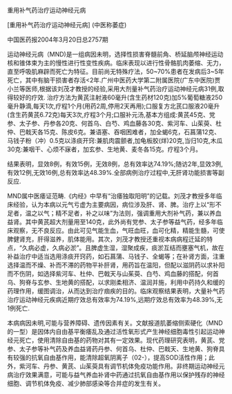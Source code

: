 重用补气药治疗运动神经元病


[重用补气药治疗运动神经元病] (中医称萎症)

中国医药报2004年3月20日总2757期

运动神经元病（MND)是一组病因未明，选择性损害脊髓前角、桥延脑颅神经运动核和锥体束为主的慢性进行性变性疾病。临床表现以进行性骨骼肌肉萎缩、无力，直至呼吸肌麻辟而死亡为特征。目前尚无特殊疗法，50~70%患者在发病后3~5年死亡，其中有脑干损害者存活<2年.广州中医药大学第二附属医院(广东中医院)贾小兰等医师,根据该刘茂才教授的经验,采用大剂量补气药治疗运动神经元病31例,取得较好的疗效. 治疗方法为黄芪注射液60毫升(含生药材120克)加5%葡萄糖液250毫升静滴,每天1次,疗程1个月(用药2周,停用2天再用);口服复方北芪口服液20毫升(含生药黄芪6.72克)每天3次,疗程3个月;口服补元汤,基本方组成:黄芪45克、党参、太子参、丹参各20克、何首乌、白芍、鸡血藤各30克、紫河车、山茱萸、杜仲、巴戟天各15克、陈皮6克。兼语塞、吞咽困难者，加全蝎6克，石菖蒲12克、马钱子粉（冲）0.5克以涤痰开窍:兼肌肉震颤者,加龟板胶(烊)20克,当归10克,木瓜30克:兼咽干、心烦不寐者，加玄参、生地黄、麦冬各15克。疗程3个月。

结果表明，显效8例，有效15例，无效8例，总有效率达74.19%;随访2年,显效3例,有效12例,无效16例,总有效率达48.39%.全部病例治疗过程中,无肝肾功能损害等副反应.

MND属中医痿证范畴.《内经》中早有“治痿独取阳明”的记载。刘茂才教授多年临床经验，认为本病以元气亏虚为主要病因，病位涉及肝、肾、脾。治疗上以“形不足者，温之以气；精不足者，补之以味”为法则，强调重用大剂补气药，兼以养血益肾。其中黄芪超大剂量用至140克，此外尚有党参、太子参等益气药，经多年临床观察，无不良反应。由此可见气能生血，气旺血旺，血可化精，精能生髓，可使脾健肾充，肝得滋养，肌体能用。其次，刘茂才教授还重视本病病程迁延的特点，“久病必虚，久病必淤”。且脾虚生湿，湿聚成疾，痰淤互结而壅塞气机，故在补益治疗中适当选用涤痰开窍药，如石菖蒲、马钱子、全蝎等；在补肾方面，注重选择温而不燥、补而不滞的药物平补肝肾，用药旨在温阳，但配以滋阴药以求补阳而不伤阴，如选择紫河车、杜仲、巴戟天与山茱萸、白芍、鸡血藤的搭配，何首乌、狗脊与玄参、生地黄的搭配，以求刚柔相济、温润并施，利用中药持久和缓的药理作用，缓图调治，从而达到治疗痼疾的目的。临床观察结果表明，大量补气药治疗运动神经元疾病近期疗效总有效率为74.19%,远期疗效总有效率为48.39%,无1例死亡.

本病病因未明,可能与营养障碍、遗传因素有关。文献报道肌萎缩侧索硬化（MND的一型）是因体内自由基平衡痿乱及通过活性氧形式产生神经细胞毒性引起运动神经元死亡，使用清除自由基的药物对其有一定效果。现代药理研究表明，黄芪、党参、太子参等补气药及养血益肾药丹参、何首乌、杜仲、巴戟天、生地黄、狗脊具有较强的抗氧自由基作用，能清除超氧阴离子（02-），提高SOD活性作用；此外，紫河车、丹参、黄芪、山茱萸具有调节机体免疫功能作用。非终期运动神经元病治疗效果满意，可能与益气养血补肾中药通过抗氧自由基作用以保护残存的神经细胞、调节机体免疫、减少肺部感染等合并症的发生有关。
